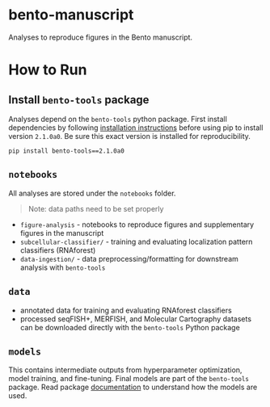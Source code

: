 # bento-manuscript
Analyses to reproduce figures in the Bento manuscript.

# How to Run

## Install `bento-tools` package

Analyses depend on the `bento-tools` python package. First install dependencies by following [installation instructions](https://bento-tools.readthedocs.io/en/v2.0.0/installation.html) before using pip to install version `2.1.0a0`. Be sure this exact version is installed for reproducibility.

```{bash}
pip install bento-tools==2.1.0a0
```

## `notebooks`
All analyses are stored under the `notebooks` folder.
> Note: data paths need to be set properly

- `figure-analysis` - notebooks to reproduce figures and supplementary figures in the manuscript
- `subcellular-classifier/` - training and evaluating localization pattern classifiers (RNAforest)
- `data-ingestion/` - data preprocessing/formatting for downstream analysis with `bento-tools`


## `data`
- annotated data for training and evaluating RNAforest classifiers
- processed seqFISH+, MERFISH, and Molecular Cartography datasets can be downloaded directly with the `bento-tools` Python package

## `models`
This contains intermediate outputs from hyperparameter optimization, model training, and fine-tuning. Final models are part of the `bento-tools` package. Read package [documentation](https://bento-tools.readthedocs.io/) to understand how the models are used.

